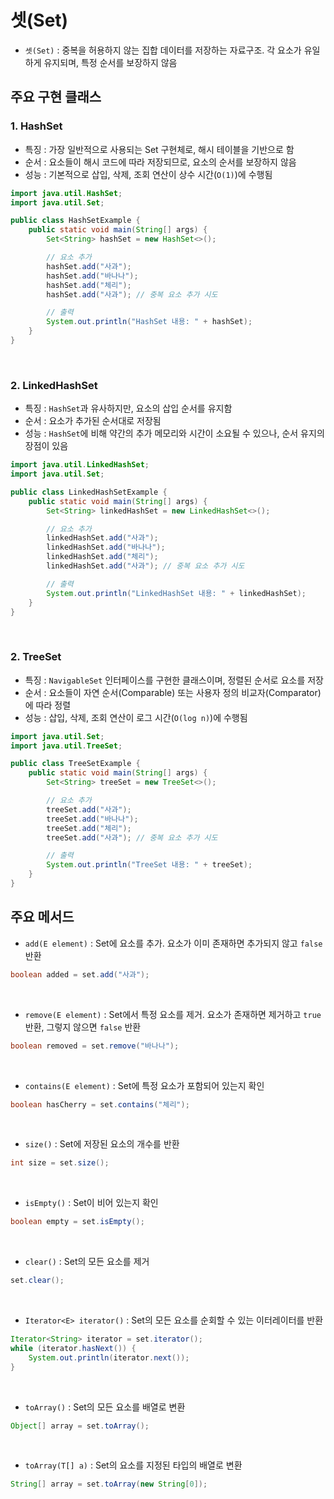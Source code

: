 # 셋(Set)
- `셋(Set)` : 중복을 허용하지 않는 집합 데이터를 저장하는 자료구조. 각 요소가 유일하게 유지되며, 특정 순서를 보장하지 않음

## 주요 구현 클래스
### 1. HashSet
- 특징 : 가장 일반적으로 사용되는 Set 구현체로, 해시 테이블을 기반으로 함
- 순서 : 요소들이 해시 코드에 따라 저장되므로, 요소의 순서를 보장하지 않음
- 성능 : 기본적으로 삽입, 삭제, 조회 연산이 상수 시간(`O(1)`)에 수행됨

```java
import java.util.HashSet;
import java.util.Set;

public class HashSetExample {
    public static void main(String[] args) {
        Set<String> hashSet = new HashSet<>();

        // 요소 추가
        hashSet.add("사과");
        hashSet.add("바나나");
        hashSet.add("체리");
        hashSet.add("사과"); // 중복 요소 추가 시도

        // 출력
        System.out.println("HashSet 내용: " + hashSet);
    }
}

```

<br>

### 2. LinkedHashSet
- 특징 : `HashSet`과 유사하지만, 요소의 삽입 순서를 유지함
- 순서 : 요소가 추가된 순서대로 저장됨
- 성능 : `HashSet`에 비해 약간의 추가 메모리와 시간이 소요될 수 있으나, 순서 유지의 장점이 있음

```java
import java.util.LinkedHashSet;
import java.util.Set;

public class LinkedHashSetExample {
    public static void main(String[] args) {
        Set<String> linkedHashSet = new LinkedHashSet<>();

        // 요소 추가
        linkedHashSet.add("사과");
        linkedHashSet.add("바나나");
        linkedHashSet.add("체리");
        linkedHashSet.add("사과"); // 중복 요소 추가 시도

        // 출력
        System.out.println("LinkedHashSet 내용: " + linkedHashSet);
    }
}

```

<br>

### 2. TreeSet
- 특징 : `NavigableSet` 인터페이스를 구현한 클래스이며, 정렬된 순서로 요소를 저장
- 순서 : 요소들이 자연 순서(Comparable) 또는 사용자 정의 비교자(Comparator) 에 따라 정렬
- 성능 : 삽입, 삭제, 조회 연산이 로그 시간(`O(log n)`)에 수행됨

```java
import java.util.Set;
import java.util.TreeSet;

public class TreeSetExample {
    public static void main(String[] args) {
        Set<String> treeSet = new TreeSet<>();

        // 요소 추가
        treeSet.add("사과");
        treeSet.add("바나나");
        treeSet.add("체리");
        treeSet.add("사과"); // 중복 요소 추가 시도

        // 출력
        System.out.println("TreeSet 내용: " + treeSet);
    }
}

```

## 주요 메서드
- `add(E element)` : Set에 요소를 추가. 요소가 이미 존재하면 추가되지 않고 `false` 반환
```java
boolean added = set.add("사과");
```
<br>

- `remove(E element)` : Set에서 특정 요소를 제거. 요소가 존재하면 제거하고 `true` 반환, 그렇지 않으면 `false` 반환
```java
boolean removed = set.remove("바나나");
```
<br>

- `contains(E element)` : Set에 특정 요소가 포함되어 있는지 확인
```java
boolean hasCherry = set.contains("체리");
```
<br>

- `size()` : Set에 저장된 요소의 개수를 반환
```java
int size = set.size();
```
<br>

- `isEmpty()` : Set이 비어 있는지 확인
```java
boolean empty = set.isEmpty();
```
<br>

- `clear()` : Set의 모든 요소를 제거
```java
set.clear();
```
<br>

- `Iterator<E> iterator()` : Set의 모든 요소를 순회할 수 있는 이터레이터를 반환
```java
Iterator<String> iterator = set.iterator();
while (iterator.hasNext()) {
    System.out.println(iterator.next());
}
```
<br>

- `toArray()` : Set의 모든 요소를 배열로 변환
```java
Object[] array = set.toArray();
```
<br>

- `toArray(T[] a)` : Set의 요소를 지정된 타입의 배열로 변환
```java
String[] array = set.toArray(new String[0]);
```